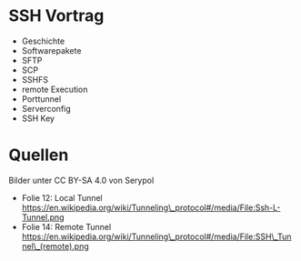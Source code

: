 # SSH Vortrag

- Geschichte
- Softwarepakete
- SFTP
- SCP
- SSHFS
- remote Execution
- Porttunnel
- Serverconfig
- SSH Key

# Quellen
Bilder unter CC BY-SA 4.0 von Serypol
- Folie 12: Local Tunnel 
https://en.wikipedia.org/wiki/Tunneling\_protocol#/media/File:Ssh-L-Tunnel.png
- Folie 14: Remote Tunnel
https://en.wikipedia.org/wiki/Tunneling\_protocol#/media/File:SSH\_Tunnel\_(remote).png

